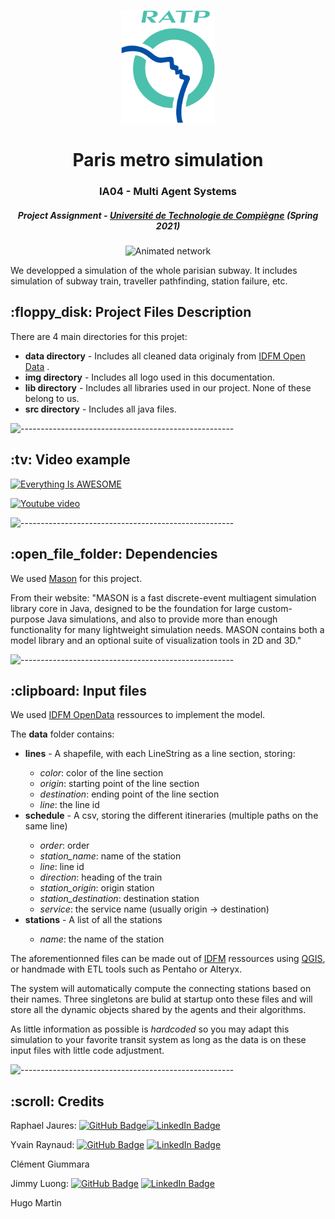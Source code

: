 <p align="center"> 
  <img src="img/ratp_logo.png" alt="Logo RATP" width="150px" height="181px">
</p>
<h1 align="center"> Paris metro simulation </h1>
<h3 align="center"> IA04 - Multi Agent Systems </h3>
<h5 align="center"> Project Assignment - <a href="https://www.utc.fr/">Université de Technologie de Compiègne</a> (Spring 2021) </h5>

<p align="center"> 
<img src="img/ratp_network.gif" alt="Animated network" height="382px">
</p>

<p>We developped a simulation of the whole parisian subway.
It includes simulation of subway train, traveller pathfinding, station failure, etc. </p>

<h2> :floppy_disk: Project Files Description</h2>

<p>There are 4 main directories for this projet:</p>
<ul>
  <li><b>data directory</b> - Includes all cleaned data originaly from <a href="https://data.iledefrance-mobilites.fr/pages/home/">IDFM Open Data</a> .</li>
  <li><b>img directory</b> - Includes all logo used in this documentation.</li>
  <li><b>lib directory</b> - Includes all libraries used in our project. None of these belong to us.</li>
  <li><b>src directory</b> - Includes all java files.</li>
</ul>

![-----------------------------------------------------](https://raw.githubusercontent.com/andreasbm/readme/master/assets/lines/grass.png)

<h2> :tv: Video example</h2>

[![Everything Is AWESOME](http://img.youtube.com/vi/PBO92TN1FDQ/0.jpg)](https://www.youtube.com/watch?v=PBO92TN1FDQ?t=35s "Everything Is AWESOME")

[![Youtube video](https://img.youtube.com/vi/VID/0.jpg)](https://www.youtube.com/watch?v=PBO92TN1FDQ)

![-----------------------------------------------------](https://raw.githubusercontent.com/andreasbm/readme/master/assets/lines/grass.png)

<h2> :open_file_folder: Dependencies</h2>

<p> We used <a href="https://cs.gmu.edu/~eclab/projects/mason/"> Mason</a> for this project. </p>

<p> From their website: "MASON is a fast discrete-event multiagent simulation library core in Java, designed to be the foundation for large custom-purpose Java simulations, and also to provide more than enough functionality for many lightweight simulation needs. 
MASON contains both a model library and an optional suite of visualization tools in 2D and 3D." </p>

![-----------------------------------------------------](https://raw.githubusercontent.com/andreasbm/readme/master/assets/lines/grass.png)

<h2> :clipboard: Input files</h2>

<p> We used <a href="https://data.iledefrance-mobilites.fr/pages/home/"> IDFM OpenData</a> ressources to implement the model. </p>
<p> The <b>data</b> folder contains:</p>
<ul>
  <li><b>lines</b> - A shapefile, with each LineString as a line section, storing:</li>
    <ul>
      <li><i>color</i>: color of the line section</li>
      <li><i>origin</i>: starting point of the line section</li>
      <li><i>destination</i>: ending point of the line section</li>
      <li><i>line</i>: the line id</li>
    </ul>
  <li><b>schedule</b> - A csv, storing the different itineraries (multiple paths on the same line)</li>
    <ul>
      <li><i>order</i>: order</li>
      <li><i>station_name</i>: name of the station</li>
      <li><i>line</i>: line id</li>
      <li><i>direction</i>: heading of the train</li>
      <li><i>station_origin</i>: origin station</li>
      <li><i>station_destination</i>: destination station</li>
      <li><i>service</i>: the service name (usually origin -> destination)</li>
    </ul>
  <li><b>stations</b> - A list of all the stations</li>
    <ul>
      <li><i>name</i>: the name of the station</li>
    </ul>
</ul>

<p>The aforementionned files can be made out of <a href="https://data.iledefrance-mobilites.fr/pages/home/">IDFM</a> ressources using <a href=" www.qgis.org">QGIS</a>, or handmade with ETL tools such as Pentaho or Alteryx.</p>

<p>The system will automatically compute the connecting stations based on their names. Three singletons are bulid at startup onto these files and will store all the dynamic objects shared by the agents and their algorithms.</p>

<p>As little information as possible is <i>hardcoded</i> so you may adapt this simulation to your favorite transit system as long as the data is on these input files with little code adjustment.</p>


![-----------------------------------------------------](https://raw.githubusercontent.com/andreasbm/readme/master/assets/lines/grass.png)

<!-- CREDITS -->
<h2 id="credits"> :scroll: Credits</h2>



Raphael Jaures: [![GitHub Badge](https://img.shields.io/badge/GitHub-100000?style=for-the-badge&logo=github&logoColor=white)](https://github.com/raelpha)[![LinkedIn Badge](https://img.shields.io/badge/LinkedIn-0077B5?style=for-the-badge&logo=linkedin&logoColor=white)](https://www.linkedin.com/in/raphaeljaures/)


Yvain Raynaud: [![GitHub Badge](https://img.shields.io/badge/GitHub-100000?style=for-the-badge&logo=github&logoColor=white)](https://github.com/Raynaudy)
[![LinkedIn Badge](https://img.shields.io/badge/LinkedIn-0077B5?style=for-the-badge&logo=linkedin&logoColor=white)](https://www.linkedin.com/in/yvain-raynaud/)

Clément Giummara

Jimmy Luong: [![GitHub Badge](https://img.shields.io/badge/GitHub-100000?style=for-the-badge&logo=github&logoColor=white)](https://github.com/Neaus77)
[![LinkedIn Badge](https://img.shields.io/badge/LinkedIn-0077B5?style=for-the-badge&logo=linkedin&logoColor=white)](https://www.linkedin.com/in/jimmy-luong-3a050b179/)

Hugo Martin

